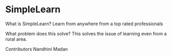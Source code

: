 # SimpleLearn

What is SimpleLearn?
Learn from anywhere from a top rated professionals

What problem does this solve?
This solves the issue of learning even from a rural area. 

Contributors 
Nandhini Madan 
